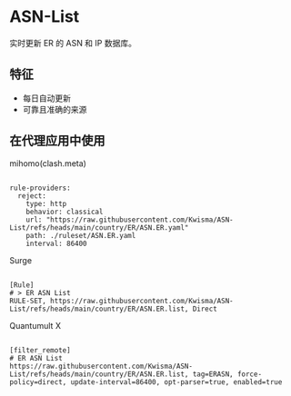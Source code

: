
# ASN-List

实时更新 ER 的 ASN 和 IP 数据库。

## 特征

- 每日自动更新
- 可靠且准确的来源

## 在代理应用中使用

mihomo(clash.meta)

<pre><code class="language-javascript">
rule-providers:
  reject:
    type: http
    behavior: classical
    url: "https://raw.githubusercontent.com/Kwisma/ASN-List/refs/heads/main/country/ER/ASN.ER.yaml"
    path: ./ruleset/ASN.ER.yaml
    interval: 86400
</code></pre>

Surge

<pre><code class="language-javascript">
[Rule]
# > ER ASN List
RULE-SET, https://raw.githubusercontent.com/Kwisma/ASN-List/refs/heads/main/country/ER/ASN.ER.list, Direct
</code></pre>

Quantumult X

<pre><code class="language-javascript">
[filter_remote]
# ER ASN List
https://raw.githubusercontent.com/Kwisma/ASN-List/refs/heads/main/country/ER/ASN.ER.list, tag=ERASN, force-policy=direct, update-interval=86400, opt-parser=true, enabled=true
</code></pre>
